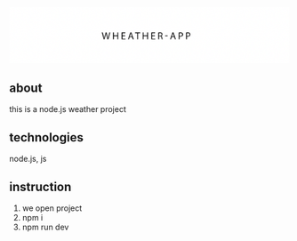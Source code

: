 [![Header](https://github.com/kingcatttttt/wheather-app/blob/main/app.png?raw=true)](https://www.youtube.com/channel/UCYjQQb34u0c3E2Ez57WUp6g)


## about
this is a node.js weather project

## technologies
node.js, js

## instruction

1. we open
 project
2. npm i
3. npm run dev